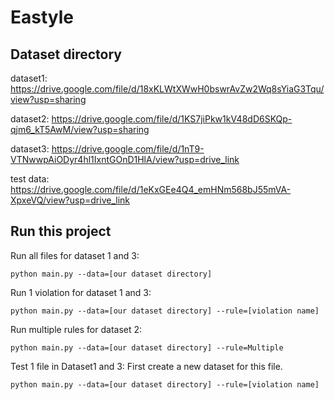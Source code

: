 # Eastyle
## Dataset directory
dataset1: https://drive.google.com/file/d/18xKLWtXWwH0bswrAvZw2Wq8sYiaG3Tqu/view?usp=sharing

dataset2: https://drive.google.com/file/d/1KS7jiPkw1kV48dD6SKQp-qjm6_kT5AwM/view?usp=sharing

dataset3: https://drive.google.com/file/d/1nT9-VTNwwpAiODyr4hl1IxntGOnD1HlA/view?usp=drive_link

test data: https://drive.google.com/file/d/1eKxGEe4Q4_emHNm568bJ55mVA-XpxeVQ/view?usp=drive_link

## Run this project
Run all files for dataset 1 and 3:
```
python main.py --data=[our dataset directory]
```

Run 1 violation for dataset 1 and 3:
```
python main.py --data=[our dataset directory] --rule=[violation name]
```

Run multiple rules for dataset 2:
```
python main.py --data=[our dataset directory] --rule=Multiple
```

Test 1 file in Dataset1 and 3: First create a new dataset for this file.
```
python main.py --data=[our dataset directory] --rule=[violation name]
```
